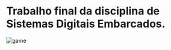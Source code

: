 # Trabalho final da disciplina de Sistemas Digitais Embarcados.

![game](https://github.com/JulianoSGomes/stm32f4discovery/blob/master/game.jpg)
